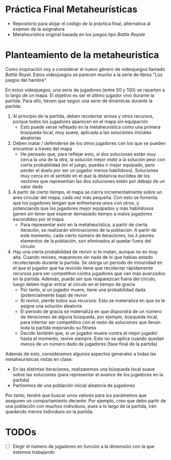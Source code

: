 # Práctica Final Metaheurísticas

* Repositorio para alojar el código de la práctica final, alternativa al examen de la asignatura
* Metaheurística original basada en los juegos tipo *Battle Royale*

# Planteamiento de la metaheuristica

Como inspiración voy a considerar el nuevo género de videojuegos llamado *Battle Royal*. Estos videojuegos se parecen mucho a la serie de libros "Los juegos del hambre".

En estos videojuegos, una serie de jugadores (entre 50 y 100) se reparten a lo largo de un mapa. El objetivo es ser el último jugador vivo durante la partida. Para ello, tienen que seguir una serie de dinámicas durante la partida:

1. Al principio de la partida, deben recolectar armas y otros recursos, porque todos los jugadores aparecen en el mapa sin equipación
    * Esto puede verse reflejado en la metaheurística como una primera búsqueda local, muy suave, aplicada a las soluciones iniciales aleatorias
2. Deben matar / defenderse de los otros jugadores con los que se pueden encontrar a través del mapa
    * He pensado que, para reflejar esto, si dos soluciones están muy cerca la una de la otra, la solución mejor *mate* a la solución peor con cierta probabilidad (en el juego, puedes ir mejor equipado, pero perder el duelo por ser un jugador menos habilidoso). Soluciones muy cerca en el sentido en el que la distancia euclídea de los vectores que representan las dos soluciones estén por debajo de un valor dado
3. A partir de cierto tiempo, el mapa se cierra incrementalmente sobre un área circular del mapa, cada vez más pequeña. Con esto se fomenta que los jugadores tengan que enfrentarse unos con otros, y potenciando que los jugadores mejor equipados y más habilidosos ganen sin tener que esperar demasiado tiempo a malos jugadores escondidos por el mapa
    * Para representar esto en la metaheurística, a partir de cierta iteración, se realizarán eliminaciones de la población. A partir de este momento, cada cierto número de iteraciones, los $\lambda$ peores elementos de la población, son eliminados al quedar fuera del círculo
4. Hay una cierta probabilidad de revivir si te matan, aunque no es muy alta. Cuando revives, reapareces sin nada de lo que habías estado recolectando durante la partida. Se otorga un periodo de inmunidad en el que el jugador que ha revivido tiene que recolectar rápidamente recursos para ser competitivo contra jugadores que van más avanzados en la partida. Además, puede ser que reaparezcan fuera del círculo, luego deben lograr entrar al círculo en el tiempo de gracia
    * Por tanto, si un jugador muere, tiene una probabilidad dada (potencialmente baja) de revivir
    * Al revivir, pierde todos sus recursos. Esto se materializa en que se le asigna una solución aleatoria
    * El periodo de gracia se materializa en que dispondrá de un número de iteraciones de alguna búsqueda, por ejemplo, búsqueda local, para intentar ser competitivo con el resto de soluciones que llevan toda la partida mejorando su fitness
    * Decido también que, si un jugador muere contra el mejor jugador hasta el momento, revive siempre. Esto no se aplica cuando quedan menos de un número dado de jugadores (fase final de la partida)

Además de esto, consideramos algunos aspectos generales a todas las metaheurísticas vistas en clase:

* En las distintas iteraciones, realizaremos una búsqueda local suave sobre las soluciones (para representar el avance de los jugadores en la partida)
* Partiremos de una población inicial aleatoria de jugadores

Por tanto, tendré que buscar unos valores para los parámetros que aseguren un comportamiento decente. Por ejemplo, creo que debo partir de una población con muchos individuos, pues a lo largo de la partida, irán quedando menos individuos en la partida.

# TODOs

* [ ] Elegir el número de jugadores en función a la dimensión con la que estemos trabajando
